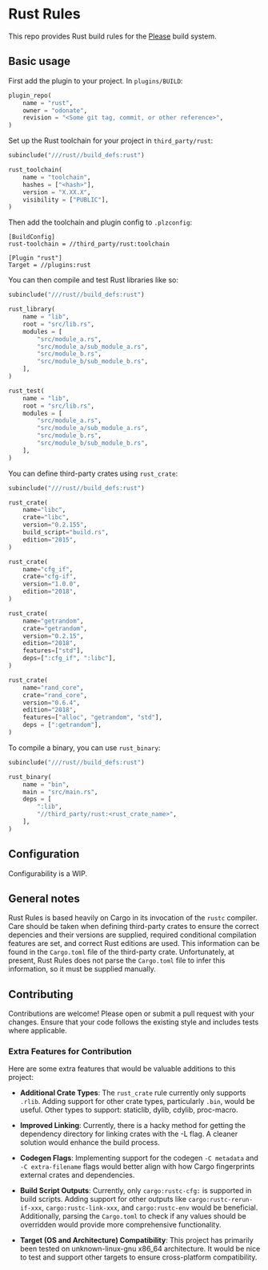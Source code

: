 # Rust Rules
This repo provides Rust build rules for the [Please](https://please.build) build system.

## Basic usage
First add the plugin to your project. In `plugins/BUILD`:
```python
plugin_repo(
    name = "rust",
    owner = "odonate",
    revision = "<Some git tag, commit, or other reference>",
)
```

Set up the Rust toolchain for your project in `third_party/rust`:
```python
subinclude("///rust//build_defs:rust")

rust_toolchain(
    name = "toolchain",
    hashes = ["<hash>"],
    version = "X.XX.X",
    visibility = ["PUBLIC"],
)
```

Then add the toolchain and plugin config to `.plzconfig`:
```
[BuildConfig]
rust-toolchain = //third_party/rust:toolchain

[Plugin "rust"]
Target = //plugins:rust
```

You can then compile and test Rust libraries like so:
```python
subinclude("///rust//build_defs:rust")

rust_library(
    name = "lib",
    root = "src/lib.rs",
    modules = [
        "src/module_a.rs",
        "src/module_a/sub_module_a.rs",
        "src/module_b.rs",
        "src/module_b/sub_module_b.rs",
    ],
)

rust_test(
    name = "lib",
    root = "src/lib.rs",
    modules = [
        "src/module_a.rs",
        "src/module_a/sub_module_a.rs",
        "src/module_b.rs",
        "src/module_b/sub_module_b.rs",
    ],
)
```

You can define third-party crates using `rust_crate`:
```python
subinclude("///rust//build_defs:rust")

rust_crate(
    name="libc",
    crate="libc",
    version="0.2.155",
    build_script="build.rs",
    edition="2015",
)

rust_crate(
    name="cfg_if",
    crate="cfg-if",
    version="1.0.0",
    edition="2018",
)

rust_crate(
    name="getrandom",
    crate="getrandom",
    version="0.2.15",
    edition="2018",
    features=["std"],
    deps=[":cfg_if", ":libc"],
)

rust_crate(
    name="rand_core",
    crate="rand_core",
    version="0.6.4",
    edition="2018",
    features=["alloc", "getrandom", "std"],
    deps = [":getrandom"],
)
```

To compile a binary, you can use `rust_binary`:
```python
subinclude("///rust//build_defs:rust")

rust_binary(
    name = "bin",
    main = "src/main.rs",
    deps = [
        ":lib",
        "//third_party/rust:<rust_crate_name>",
    ],
)
```

## Configuration
Configurability is a WIP.

## General notes
Rust Rules is based heavily on Cargo in its invocation of the `rustc` compiler. Care should be taken when defining third-party crates to ensure the correct depencies and their versions are supplied, required conditional compilation features are set, and correct Rust editions are used. This information can be found in the `Cargo.toml` file of the third-party crate. Unfortunately, at present, Rust Rules does not parse the `Cargo.toml` file to infer this information, so it must be supplied manually.

## Contributing
Contributions are welcome! Please open or submit a pull request with your changes. Ensure that your code follows the existing style and includes tests where applicable.

### Extra Features for Contribution
Here are some extra features that would be valuable additions to this project:

- **Additional Crate Types**: The `rust_crate` rule currently only supports `.rlib`. Adding support for other crate types, particularly `.bin`, would be useful. Other types to support: staticlib, dylib, cdylib, proc-macro.

- **Improved Linking**: Currently, there is a hacky method for getting the dependency directory for linking crates with the -L flag. A cleaner solution would enhance the build process.

- **Codegen Flags**: Implementing support for the codegen `-C metadata` and `-C extra-filename` flags would better align with how Cargo fingerprints external crates and dependencies.

- **Build Script Outputs**: Currently, only `cargo:rustc-cfg:` is supported in build scripts. Adding support for other outputs like `cargo:rustc-rerun-if-xxx`, `cargo:rustc-link-xxx`, and `cargo:rustc-env` would be beneficial. Additionally, parsing the `Cargo.toml` to check if any values should be overridden would provide more comprehensive functionality.

- **Target (OS and Architecture) Compatibility**: This project has primarily been tested on unknown-linux-gnu x86_64 architecture. It would be nice to test and support other targets to ensure cross-platform compatibility.
